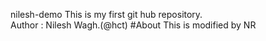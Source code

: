 nilesh-demo
This is my first git hub repository.
<br>
Author : Nilesh Wagh.(@hct)
#About
This is modified by NR